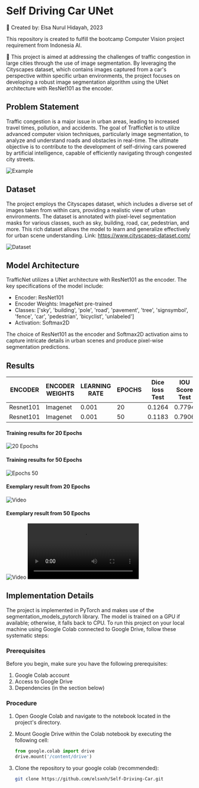 # Self Driving Car UNet

📁 Created by: Elsa Nurul Hidayah, 2023

This repository is created to fulfill the bootcamp Computer Vision project requirement from Indonesia AI.

🔬 This project is aimed at addressing the challenges of traffic congestion in large cities through the use of image segmentation. By leveraging the Cityscapes dataset, which contains images captured from a car's perspective within specific urban environments, the project focuses on developing a robust image segmentation algorithm using the UNet architecture with ResNet101 as the encoder.

## Problem Statement

Traffic congestion is a major issue in urban areas, leading to increased travel times, pollution, and accidents. The goal of TrafficNet is to utilize advanced computer vision techniques, particularly image segmentation, to analyze and understand roads and obstacles in real-time. The ultimate objective is to contribute to the development of self-driving cars powered by artificial intelligence, capable of efficiently navigating through congested city streets.

![Example](https://www.intelligenttransport.com/wp-content/uploads/self-driving-1.jpg)

## Dataset

The project employs the Cityscapes dataset, which includes a diverse set of images taken from within cars, providing a realistic view of urban environments. The dataset is annotated with pixel-level segmentation masks for various classes, such as sky, building, road, car, pedestrian, and more. This rich dataset allows the model to learn and generalize effectively for urban scene understanding. Link: https://www.cityscapes-dataset.com/

![Dataset](https://www.cityscapes-dataset.com/wordpress/wp-content/uploads/2015/07/exampleFeaturedImage-270x250.png)

## Model Architecture

TrafficNet utilizes a UNet architecture with ResNet101 as the encoder. The key specifications of the model include:

- Encoder: ResNet101
- Encoder Weights: ImageNet pre-trained
- Classes: ['sky', 'building', 'pole', 'road', 'pavement', 'tree', 'signsymbol', 'fence', 'car', 'pedestrian', 'bicyclist', 'unlabeled']
- Activation: Softmax2D

The choice of ResNet101 as the encoder and Softmax2D activation aims to capture intricate details in urban scenes and produce pixel-wise segmentation predictions.

## Results 

| ENCODER   | ENCODER WEIGHTS  | LEARNING RATE | EPOCHS | Dice loss Test | IOU Score Test | Test Accuracy |
|-----------|------------------|---------------|--------|----------------|----------------|---------------|
| Resnet101 |      Imagenet    |      0.001    | 20     | 0.1264         | 0.7794         | 0.9792        |
| Resnet101 |      Imagenet    |      0.001    | 50     | 0.1183         | 0.7906         | 0.9804        |

#### Training results for 20 Epochs
![20 Epochs](https://drive.google.com/uc?id=1chT27M4Juni6QosJv08AuBTp6QFIxrq-)

#### Training results for 50 Epochs
![Epochs 50](https://drive.google.com/uc?id=1qPHWLcOtjlcWKYomU9C1_GP-ocPeWtyX)

#### Exemplary result from 20 Epochs
![Video](https://drive.google.com/file/d/1RV8YDj1lTH7yeGlFw_gj9zuDXxqtbGfY/preview)

#### Exemplary result from 50 Epochs
![Video](https://drive.google.com/file/d/1lyoXcaMi5EcBP9D2P8B5ZLbE1NA2n1uI/preview)
![Video](https://raw.githubusercontent.com/elsxxnh/Self-Driving-Car/main/240205_2130__p3_12_unet_qubvel_resnet101_imagenet_50_6fps_short.mp4)

## Implementation Details

The project is implemented in PyTorch and makes use of the segmentation_models_pytorch library. The model is trained on a GPU if available; otherwise, it falls back to CPU. To run this project on your local machine using Google Colab connected to Google Drive, follow these systematic steps:

### Prerequisites

Before you begin, make sure you have the following prerequisites:

1. Google Colab account
2. Access to Google Drive
3. Dependencies (in the section below)

### Procedure

1. Open Google Colab and navigate to the notebook located in the project's directory.

2. Mount Google Drive within the Colab notebook by executing the following cell:

    ```python
    from google.colab import drive
    drive.mount('/content/drive')
    ```
3. Clone the repository to your google colab (recommended):

    ```bash
   git clone https://github.com/elsxnh/Self-Driving-Car.git
    ```
